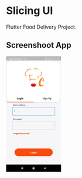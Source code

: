 # Slicing UI 

Flutter Food Delivery Project.

## Screenshoot App
<img src="/assets/Screenshot App/Screenshot-Food-Delivery.jpg" width="150" alt="Alt text" title="Optional title">


